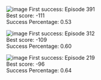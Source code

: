 ![image](https://user-images.githubusercontent.com/11380394/95699282-ae185000-0c09-11eb-8f07-945b616400e2.png)
First success: Episode 391  
Best score: -111  
Success Percentage: 0.53  

![image](https://user-images.githubusercontent.com/11380394/95699309-b8d2e500-0c09-11eb-82fd-4966f8b98b0b.png)
First success: Episode 312  
Best score: -109  
Success Percentage: 0.60  

![image](https://user-images.githubusercontent.com/11380394/95699329-c4261080-0c09-11eb-99b1-033e67776a19.png)
First success: Episode 219  
Best score: -96  
Success Percentage: 0.64  
